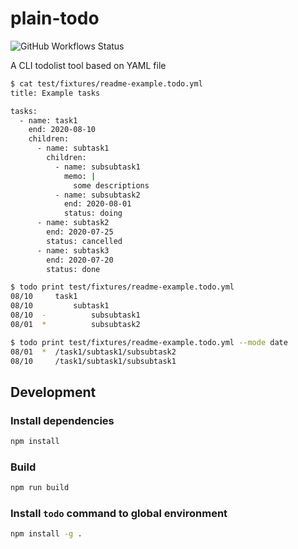 plain-todo
=====

![GitHub Workflows Status](https://github.com/oshikiri/plain-todo/workflows/test/badge.svg)

A CLI todolist tool based on YAML file

```sh
$ cat test/fixtures/readme-example.todo.yml
title: Example tasks

tasks:
  - name: task1
    end: 2020-08-10
    children:
      - name: subtask1
        children:
          - name: subsubtask1
            memo: |
              some descriptions
          - name: subsubtask2
            end: 2020-08-01
            status: doing
      - name: subtask2
        end: 2020-07-25
        status: cancelled
      - name: subtask3
        end: 2020-07-20
        status: done

$ todo print test/fixtures/readme-example.todo.yml
08/10     task1
08/10         subtask1
08/10  -          subsubtask1
08/01  *          subsubtask2

$ todo print test/fixtures/readme-example.todo.yml --mode date
08/01  *  /task1/subtask1/subsubtask2
08/10     /task1/subtask1/subsubtask1
```

## Development
### Install dependencies
```sh
npm install
```

### Build
```sh
npm run build
```

### Install `todo` command to global environment
```sh
npm install -g .
```
